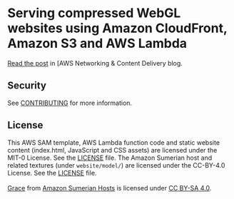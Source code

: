 # Serving compressed WebGL websites using Amazon CloudFront, Amazon S3 and AWS Lambda

[Read the post](https://aws.amazon.com/blogs/networking-and-content-delivery/serving-compressed-webgl-websites-using-amazon-cloudfront-amazon-s3-and-aws-lambda/) in [AWS Networking & Content Delivery blog.


## Security

See [CONTRIBUTING](CONTRIBUTING.md#security-issue-notifications) for more information.

## License

This AWS SAM template, AWS Lambda function code and static website content (index.html, JavaScript and CSS assets) are licensed under the MIT-0 License. See the [LICENSE](LICENSE) file. The Amazon Sumerian host and related textures (under `website/model/`) are licensed under the CC-BY-4.0 License. See the [LICENSE](website/model/LICENSE) file.
<br/><br/>
[Grace](https://github.com/aws-samples/amazon-sumerian-hosts/tree/mainline/examples/assets/glTF/characters/adult_female/grace) from [Amazon Sumerian Hosts](https://github.com/aws-samples/amazon-sumerian-hosts) is licensed under [CC BY-SA 4.0](https://creativecommons.org/licenses/by-sa/4.0/).
